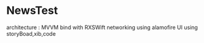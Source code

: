 # NewsTest
architecture : MVVM bind with RXSWift
networking using alamofire
UI using storyBoad,xib,code
